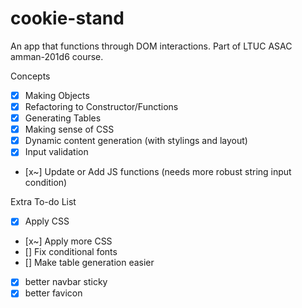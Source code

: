 # cookie-stand
An app that functions through DOM interactions. Part of LTUC ASAC amman-201d6 course.

Concepts
- [x] Making Objects
- [x] Refactoring to Constructor/Functions
- [x] Generating Tables
- [x] Making sense of CSS
- [x] Dynamic content generation (with stylings and layout)
- [x] Input validation
- [x~] Update or Add JS functions (needs more robust string input condition)

Extra To-do List
- [x] Apply CSS
- [x~] Apply more CSS
- [] Fix conditional fonts
- [] Make table generation easier
- [x] better navbar sticky
- [x] better favicon